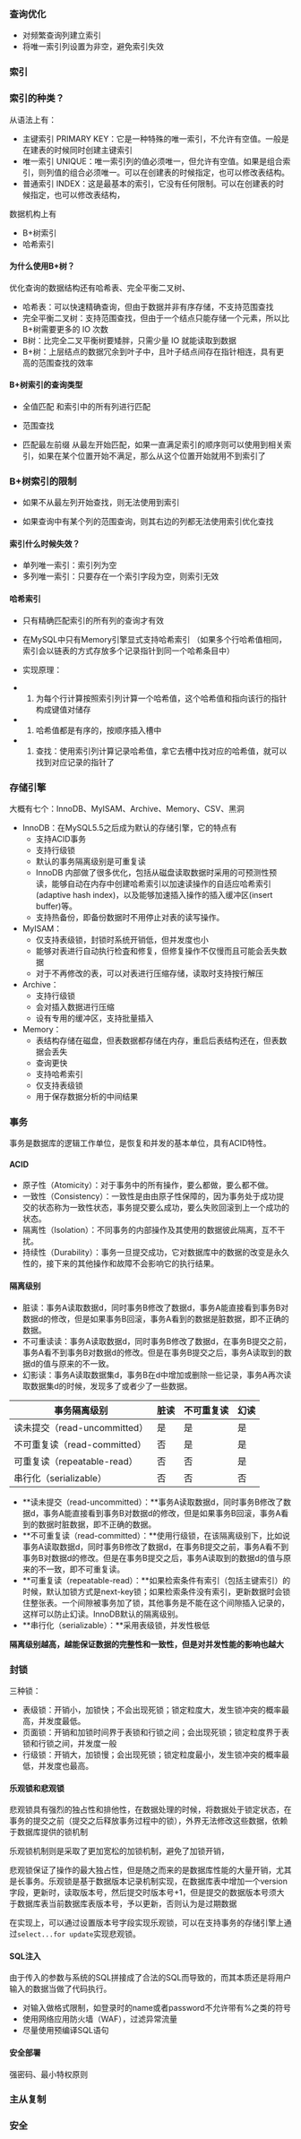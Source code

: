 ### 查询优化

- 对频繁查询列建立索引
- 将唯一索引列设置为非空，避免索引失效



### 索引

### 索引的种类？

从语法上有：

- 主键索引 PRIMARY KEY：它是一种特殊的唯一索引，不允许有空值。一般是在建表的时候同时创建主键索引
- 唯一索引 UNIQUE：唯一索引列的值必须唯一，但允许有空值。如果是组合索引，则列值的组合必须唯一。可以在创建表的时候指定，也可以修改表结构。
- 普通索引 INDEX：这是最基本的索引，它没有任何限制。可以在创建表的时候指定，也可以修改表结构，

数据机构上有

- B+树索引
- 哈希索引

#### 为什么使用B+树？

优化查询的数据结构还有哈希表、完全平衡二叉树、

- 哈希表：可以快速精确查询，但由于数据并非有序存储，不支持范围查找
- 完全平衡二叉树：支持范围查找，但由于一个结点只能存储一个元素，所以比B+树需要更多的 IO 次数
- B树：比完全二叉平衡树要矮胖，只需少量 IO 就能读取到数据
- B+树：上层结点的数据冗余到叶子中，且叶子结点间存在指针相连，具有更高的范围查找的效率

#### B+树索引的查询类型

- 全值匹配 
  和索引中的所有列进行匹配
- 范围查找

- 匹配最左前缀 
  从最左开始匹配，如果一直满足索引的顺序则可以使用到相关索引，如果在某个位置开始不满足，那么从这个位置开始就用不到索引了

### B+树索引的限制

- 如果不从最左列开始查找，则无法使用到索引

- 如果查询中有某个列的范围查询，则其右边的列都无法使用索引优化查找

#### 索引什么时候失效？

- 单列唯一索引：索引列为空
- 多列唯一索引：只要存在一个索引字段为空，则索引无效

#### 哈希索引

- 只有精确匹配索引的所有列的查询才有效

- 在MySQL中只有Memory引擎显式支持哈希索引 
  （如果多个行哈希值相同，索引会以链表的方式存放多个记录指针到同一个哈希条目中）

- 实现原理：

- 1. 为每个行计算按照索引列计算一个哈希值，这个哈希值和指向该行的指针构成键值对储存

- 1. 哈希值都是有序的，按顺序插入槽中

- 1. 查找：使用索引列计算记录哈希值，拿它去槽中找对应的哈希值，就可以找到对应记录的指针了

### 存储引擎

大概有七个：InnoDB、MyISAM、Archive、Memory、CSV、黑洞

- InnoDB：在MySQL5.5之后成为默认的存储引擎，它的特点有
  - 支持ACID事务
  - 支持行级锁
  - 默认的事务隔离级别是可重复读
  - InnoDB 内部做了很多优化，包括从磁盘读取数据时采用的可预测性预读，能够自动在内存中创建哈希索引以加速读操作的自适应哈希索引(adaptive hash index)，以及能够加速插入操作的插入缓冲区(insert buffer)等。
  - 支持热备份，即备份数据时不用停止对表的读写操作。
- MyISAM：
  - 仅支持表级锁，封锁时系统开销低，但并发度也小
  - 能够对表进行自动执行检査和修复，但修复操作不仅慢而且可能会丢失数据
  - 对于不再修改的表，可以对表进行压缩存储，读取时支持按行解压
- Archive：
    - 支持行级锁
    - 会对插入数据进行压缩
    - 设有专用的缓冲区，支持批量插入
- Memory：
  - 表结构存储在磁盘，但表数据都存储在内存，重启后表结构还在，但表数据会丢失    
  - 查询更快
  - 支持哈希索引
  - 仅支持表级锁
  - 用于保存数据分析的中间结果

### 事务

事务是数据库的逻辑工作单位，是恢复和并发的基本单位，具有ACID特性。

#### ACID

- 原子性（Atomicity）：对于事务中的所有操作，要么都做，要么都不做。
- 一致性（Consistency）：一致性是由由原子性保障的，因为事务处于成功提交的状态称为一致性状态，事务提交要么成功，要么失败回滚到上一个成功的状态。
- 隔离性（Isolation）：不同事务的内部操作及其使用的数据彼此隔离，互不干扰。
- 持续性（Durability）：事务一旦提交成功，它对数据库中的数据的改变是永久性的，接下来的其他操作和故障不会影响它的执行结果。

####  隔离级别

- 脏读：事务A读取数据d，同时事务B修改了数据d，事务A能直接看到事务B对数据d的修改，但是如果事务B回滚，事务A看到的数据是脏数据，即不正确的数据。
- 不可重读读：事务A读取数据d，同时事务B修改了数据d，在事务B提交之前，事务A看不到事务B对数据d的修改。但是在事务B提交之后，事务A读取到的数据d的值与原来的不一致。
- 幻影读：事务A读取数据集d，事务B在d中增加或删除一些记录，事务A再次读取数据集d的时候，发现多了或者少了一些数据。

| 事务隔离级别                 | 脏读 | 不可重复读 | 幻读 |
| ---------------------------- | ---- | ---------- | ---- |
| 读未提交（read-uncommitted） | 是   | 是         | 是   |
| 不可重复读（read-committed） | 否   | 是         | 是   |
| 可重复读（repeatable-read）  | 否   | 否         | 是   |
| 串行化（serializable）       | 否   | 否         | 否   |

- **读未提交（read-uncommitted）：**事务A读取数据d，同时事务B修改了数据d，事务A能直接看到事务B对数据d的修改，但是如果事务B回滚，事务A看到的数据时脏数据，即不正确的数据。
- **不可重复读（read-committed）：**使用行级锁，在该隔离级别下，比如说事务A读取数据d，同时事务B修改了数据d，在事务B提交之前，事务A看不到事务B对数据d的修改。但是在事务B提交之后，事务A读取到的数据d的值与原来的不一致，即不可重复读。
- **可重复读（repeatable-read）：**如果检索条件有索引（包括主键索引）的时候，默认加锁方式是next-key锁；如果检索条件没有索引，更新数据时会锁住整张表。一个间隙被事务加了锁，其他事务是不能在这个间隙插入记录的，这样可以防止幻读。InnoDB默认的隔离级别。
- **串行化（serializable）：**采用表级锁，并发性极低

**隔离级别越高，越能保证数据的完整性和一致性，但是对并发性能的影响也越大**

### 封锁

三种锁：

- 表级锁：开销小，加锁快；不会出现死锁；锁定粒度大，发生锁冲突的概率最高，并发度最低。
- 页面锁：开销和加锁时间界于表锁和行锁之间；会出现死锁；锁定粒度界于表锁和行锁之间，并发度一般
- 行级锁：开销大，加锁慢；会出现死锁；锁定粒度最小，发生锁冲突的概率最低，并发度也最高。

#### 乐观锁和悲观锁

悲观锁具有强烈的独占性和排他性，在数据处理的时候，将数据处于锁定状态，在事务的提交之前（提交之后释放事务过程中的锁），外界无法修改这些数据，依赖于数据库提供的锁机制

乐观锁机制则是采取了更加宽松的加锁机制，避免了加锁开销，

悲观锁保证了操作的最大独占性，但是随之而来的是数据库性能的大量开销，尤其是长事务。乐观锁是基于数据版本记录机制实现，在数据库表中增加一个version字段，更新时，读取版本号，然后提交时版本号+1，但是提交的数据版本号须大于数据库表当前数据库表版本号，予以更新，否则认为是过期数据

在实现上，可以通过设置版本号字段实现乐观锁，可以在支持事务的存储引擎上通过`select...for update`实现悲观锁。

#### SQL注入

由于传入的参数与系统的SQL拼接成了合法的SQL而导致的，而其本质还是将用户输入的数据当做了代码执行。

- 对输入做格式限制，如登录时的name或者password不允许带有%之类的符号
- 使用网络应用防火墙（WAF），过滤异常流量
- 尽量使用预编译SQL语句

#### 安全部署

强密码、最小特权原则

### 主从复制



### 安全